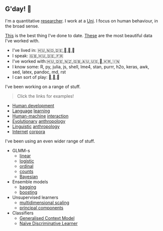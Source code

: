 ## G'day! 👋

I'm a quantitative [researcher](http://peterracz.wordpress.com). I work at a [Uni](https://www.ceu.edu/unit/cognitive-development-center). I focus on human behaviour, in the broad sense. 

[This](https://muse.jhu.edu/article/775364) is the best thing I've done to date. [These](https://muse.jhu.edu/article/764694) are the most beautiful data I've worked with.

- I've lived in: 🇭🇺,🇳🇴,🇩🇪,🏴󠁧󠁢󠁳󠁣󠁴󠁿,🥝,🏴󠁧󠁢󠁥󠁮󠁧󠁿
- I speak: 🇬🇧,🇭🇺,🇩🇪,🇫🇷
- I've worked with:🇭🇺,🇩🇪,🇳🇿,🇬🇧,🇦🇺,🇺🇸,🏴󠁧󠁢󠁷󠁬󠁳󠁿,🇰🇷,🇮🇳 
- I know some: R, py, julia, js, shell, lme4, stan, purrr, h2o, keras, awk, sed, latex, pandoc, md, rst
- I can sort of play: 🎸,🎹,🥁

I've been working on a range of stuff. 

> Click the links for examples!

- [Human development](https://www.youtube.com/watch?v=2NYYQgh3znA)
- [Language](https://muse.jhu.edu/article/764694) [learning](https://onlinelibrary.wiley.com/doi/full/10.1111/lang.12402)
- [Human-machine](http://journals.sagepub.com/doi/abs/10.1177/0261927X15584682) [interaction](https://muse.jhu.edu/article/775364)
- [Evolutionary](https://onlinelibrary.wiley.com/doi/full/10.1111/tops.12430) [anthropology](https://excd.org/2018/03/01/stats-corner-is-the-standard-cross-cultural-sample-really-standard/)
- [Linguistic](https://peterracz.files.wordpress.com/2020/08/datooga_preprint.pdf) [anthropology](https://royalsocietypublishing.org/doi/10.1098/rsos.191385)
- [Internet](https://www.degruyter.com/view/j/cllt.ahead-of-print/cllt-2018-0014/cllt-2018-0014.xml) [corpora](https://akademiai.com/doi/abs/10.1556/2062.2019.66.4.5)

I've been using an even wider range of stuff.

- GLMM-s
  - [linear](https://ora.ox.ac.uk/objects/uuid:530e6957-a662-4032-93bf-c384f6ac56d1)
  - [logistic](https://onlinelibrary.wiley.com/doi/abs/10.1111/cogs.12832)
  - [ordinal](https://onlinelibrary.wiley.com/doi/full/10.1111/tops.12430)
  - [counts](http://journal.frontiersin.org/article/10.3389/fpsyg.2017.00051/full)
  - [Bayesian](https://muse.jhu.edu/article/764694)
- Ensemble models
  - [bagging](https://www.degruyter.com/view/j/cllt.ahead-of-print/cllt-2018-0014/cllt-2018-0014.xml)
  - [boosting](https://www.kaggle.com/petyaracz/pubg-straightforward-run-r)
- Unsupervised learners
  - [multidimensional scaling](https://doi.org/10.1177/0023830920932955)
  - [principal components](https://oxford.universitypressscholarship.com/view/10.1093/acprof:oso/9780190210366.001.0001/acprof-9780190210366-chapter-8)
- Classifiers
  - [Generalised Context Model](https://muse.jhu.edu/article/775364)
  - [Naïve Discriminative Learner](https://doi.org/10.1177/0023830920932955)
  
